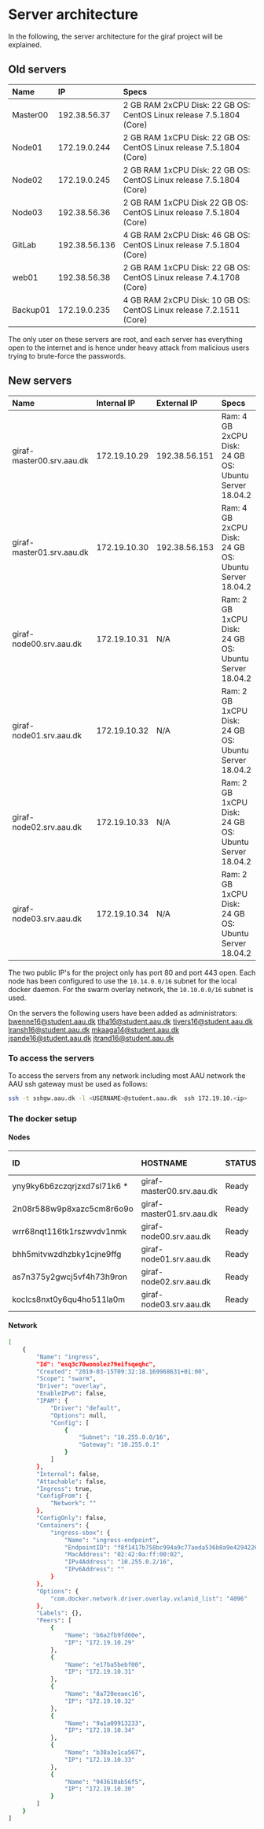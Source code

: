 # Server architecture

In the following, the server architecture for the giraf project will be explained.

## Old servers

| Name | IP | Specs |
| :--- | :- | :---- |
| Master00 |192.38.56.37 | 2 GB RAM 2xCPU Disk: 22 GB OS: CentOS Linux release 7.5.1804 (Core) |
| Node01 | 172.19.0.244 | 2 GB RAM 1xCPU Disk: 22 GB OS: CentOS Linux release 7.5.1804 (Core) |
| Node02 | 172.19.0.245 | 2 GB RAM 1xCPU Disk: 22 GB OS: CentOS Linux release 7.5.1804 (Core) |
| Node03 | 192.38.56.36 | 2 GB RAM 1xCPU Disk 22 GB OS: CentOS Linux release 7.5.1804 (Core) |
| GitLab | 192.38.56.136 | 4 GB RAM 2xCPU Disk: 46 GB OS: CentOS Linux release 7.5.1804 (Core) |
| web01 | 192.38.56.38 | 2 GB RAM 1xCPU Disk: 22 GB OS: CentOS Linux release 7.4.1708 (Core)|
| Backup01 | 172.19.0.235 | 4 GB RAM 2xCPU Disk: 10 GB OS: CentOS Linux release 7.2.1511 (Core)|

The only user on these servers are root, and each server has everything open to the internet and is hence under heavy attack from malicious users trying to brute-force the passwords.


## New servers

| Name | Internal IP | External IP| Specs |
|:---- | :---------- | :--------- | :-----|
| giraf-master00.srv.aau.dk | 172.19.10.29 | 192.38.56.151 | Ram: 4 GB 2xCPU Disk: 24 GB OS: Ubuntu Server 18.04.2 |
| giraf-master01.srv.aau.dk | 172.19.10.30 | 192.38.56.153 | Ram: 4 GB 2xCPU Disk: 24 GB OS: Ubuntu Server 18.04.2 |
| giraf-node00.srv.aau.dk | 172.19.10.31 | N/A | Ram: 2 GB 1xCPU Disk: 24 GB OS: Ubuntu Server 18.04.2 |
| giraf-node01.srv.aau.dk | 172.19.10.32 | N/A | Ram: 2 GB 1xCPU Disk: 24 GB OS: Ubuntu Server 18.04.2 |
| giraf-node02.srv.aau.dk | 172.19.10.33 | N/A | Ram: 2 GB 1xCPU Disk: 24 GB OS: Ubuntu Server 18.04.2 |
| giraf-node03.srv.aau.dk | 172.19.10.34 | N/A | Ram: 2 GB 1xCPU Disk: 24 GB OS: Ubuntu Server 18.04.2 |

The two public IP's for the project only has port 80 and port 443 open.
Each node has been configured to use the ```10.14.0.0/16``` subnet for the local docker daemon. For the swarm overlay network, the ```10.10.0.0/16``` subnet is used.

On the servers the following users have been added as administrators:
bwenne16@student.aau.dk
tlha16@student.aau.dk
tivers16@student.aau.dk
lransh16@student.aau.dk
mkaaga14@student.aau.dk
jsande16@student.aau.dk
jtrand16@student.aau.dk

### To access the servers

To access the servers from any network including most AAU network the AAU ssh gateway must be used as follows:

```bash
ssh -t sshgw.aau.dk -l <USERNAME>@student.aau.dk  ssh 172.19.10.<ip>
```

### The docker setup

#### Nodes

| ID                           | HOSTNAME                   | STATUS             | AVAILABILITY       | MANAGER STATUS     | ENGINE VERSION |
|:-----------------------------|:---------------------------|:-------------------|:-------------------|:-------------------|:---------------|
| yny9ky6b6zczqrjzxd7sl71k6 *  | giraf-master00.srv.aau.dk  | Ready              | Active             | Leader             | 18.09.3        |
| 2n08r588w9p8xazc5cm8r6o9o    | giraf-master01.srv.aau.dk  | Ready              | Active             | Reachable          | 18.09.3        |
| wrr68nqt116tk1rszwvdv1nmk    | giraf-node00.srv.aau.dk    | Ready              | Active             |                    | 18.09.3        |
| bhh5mitvwzdhzbky1cjne9ffg    | giraf-node01.srv.aau.dk    | Ready              | Active             |                    | 18.09.3        |
| as7n375y2gwcj5vf4h73h9ron    | giraf-node02.srv.aau.dk    | Ready              | Active             |                    | 18.09.3        |
| koclcs8nxt0y6qu4ho511la0m    | giraf-node03.srv.aau.dk    | Ready              | Active             |                    | 18.09.3        |

#### Network

```bash
[
    {
        "Name": "ingress",
        "Id": "esq3c70wonolez79eifsqeqhc",
        "Created": "2019-03-15T09:32:18.169968631+01:00",
        "Scope": "swarm",
        "Driver": "overlay",
        "EnableIPv6": false,
        "IPAM": {
            "Driver": "default",
            "Options": null,
            "Config": [
                {
                    "Subnet": "10.255.0.0/16",
                    "Gateway": "10.255.0.1"
                }
            ]
        },
        "Internal": false,
        "Attachable": false,
        "Ingress": true,
        "ConfigFrom": {
            "Network": ""
        },
        "ConfigOnly": false,
        "Containers": {
            "ingress-sbox": {
                "Name": "ingress-endpoint",
                "EndpointID": "f8f1417b758bc994a9c77aeda536b0a9e4294226baf29117382913e88bac8702",
                "MacAddress": "02:42:0a:ff:00:02",
                "IPv4Address": "10.255.0.2/16",
                "IPv6Address": ""
            }
        },
        "Options": {
            "com.docker.network.driver.overlay.vxlanid_list": "4096"
        },
        "Labels": {},
        "Peers": [
            {
                "Name": "b6a2fb9fd60e",
                "IP": "172.19.10.29"
            },
            {
                "Name": "e17ba5bebf00",
                "IP": "172.19.10.31"
            },
            {
                "Name": "8a720eeaec16",
                "IP": "172.19.10.32"
            },
            {
                "Name": "9a1a09913233",
                "IP": "172.19.10.34"
            },
            {
                "Name": "b38a3e1ca567",
                "IP": "172.19.10.33"
            },
            {
                "Name": "943610ab56f5",
                "IP": "172.19.10.30"
            }
        ]
    }
]
```
